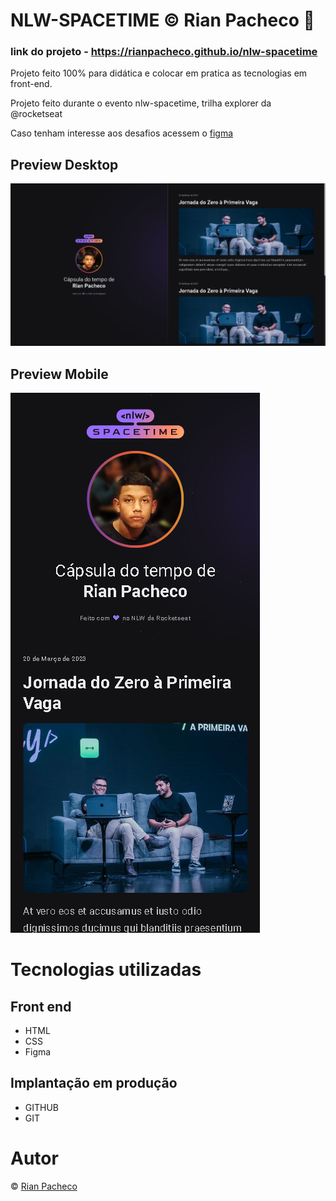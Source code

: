 # NLW-SPACETIME &copy; Rian Pacheco 🚀

### link do projeto - https://rianpacheco.github.io/nlw-spacetime

 Projeto feito 100% para didática e colocar em pratica as tecnologias em front-end.

 Projeto feito durante o evento nlw-spacetime, trilha explorer da @rocketseat
 
 <p>Caso tenham interesse aos desafios acessem o <a href="https://www.figma.com/community/file/1240071097028170811">figma</a> </p>

## Preview Desktop

<img src="./assets/Preview-Desktop.PNG">

## Preview Mobile

<img src="./assets/Preview-Mobile.PNG">

# Tecnologias utilizadas

## Front end
- HTML
- CSS
- Figma 

## Implantação em produção
- GITHUB
- GIT

# Autor

&copy; <a href="https://www.linkedin.com/in/rian-pacheco/"> Rian Pacheco</a>


